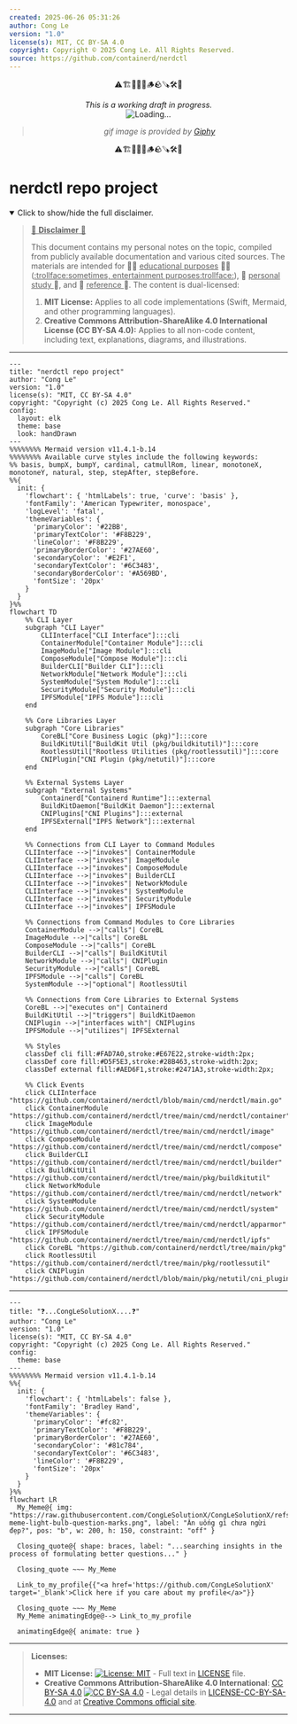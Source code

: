 ```yaml
---
created: 2025-06-26 05:31:26
author: Cong Le
version: "1.0"
license(s): MIT, CC BY-SA 4.0
copyright: Copyright © 2025 Cong Le. All Rights Reserved.
source: https://github.com/containerd/nerdctl
---
```


<div align="center">
  <p>⚠️🏗️🚧🦺🧱🪵🪨🪚🛠️👷</p>
  <i>This is a working draft in progress.</i>
  <br/>
  <img alt="Loading…" src="https://media2.giphy.com/media/v1.Y2lkPTc5MGI3NjExdGY1MW1qa3MybHVmYXdxNnZ1d2dra2lkM213NWY2N3RuNHRocjRlNSZlcD12MV9pbnRlcm5hbF9naWZfYnlfaWQmY3Q9Zw/loqtlQxtRah1aSr9f3/giphy.gif"/>
  <br/>
  <blockquote>
	  <i>gif image is provided by <a href="https://giphy.com">Giphy</a></i>
  </blockquote>
  <p>⚠️🏗️🚧🦺🧱🪵🪨🪚🛠️👷</p>

</div>


# nerdctl repo project
<details open>
<summary>Click to show/hide the full disclaimer.</summary>
   
> <ins>📢 **Disclaimer** 🚨</ins>
>
> This document contains my personal notes on the topic,
> compiled from publicly available documentation and various cited sources.
> The materials are intended for 👨‍🎓 <ins>educational purposes</ins> 👨‍🎓 (<ins>:trollface:sometimes, entertainment purposes:trollface:</ins>), 📖 <ins> personal study </ins> 📖, and 🔖 <ins> reference </ins> 🔖.
> The content is dual-licensed:
> 1. **MIT License:** Applies to all code implementations (Swift, Mermaid, and other programming languages).
> 2. **Creative Commons Attribution-ShareAlike 4.0 International License (CC BY-SA 4.0):** Applies to all non-code content, including text, explanations, diagrams, and illustrations.

</details>


----

```mermaid
---
title: "nerdctl repo project"
author: "Cong Le"
version: "1.0"
license(s): "MIT, CC BY-SA 4.0"
copyright: "Copyright (c) 2025 Cong Le. All Rights Reserved."
config:
  layout: elk
  theme: base
  look: handDrawn
---
%%%%%%%% Mermaid version v11.4.1-b.14
%%%%%%%% Available curve styles include the following keywords:
%% basis, bumpX, bumpY, cardinal, catmullRom, linear, monotoneX, monotoneY, natural, step, stepAfter, stepBefore.
%%{
  init: {
    'flowchart': { 'htmlLabels': true, 'curve': 'basis' },
    'fontFamily': 'American Typewriter, monospace',
    'logLevel': 'fatal',
    'themeVariables': {
      'primaryColor': '#22BB',
      'primaryTextColor': '#F8B229',
      'lineColor': '#F8B229',
      'primaryBorderColor': '#27AE60',
      'secondaryColor': '#E2F1',
      'secondaryTextColor': '#6C3483',
      'secondaryBorderColor': '#A569BD',
      'fontSize': '20px'
    }
  }
}%%
flowchart TD
    %% CLI Layer
    subgraph "CLI Layer"
        CLIInterface["CLI Interface"]:::cli
        ContainerModule["Container Module"]:::cli
        ImageModule["Image Module"]:::cli
        ComposeModule["Compose Module"]:::cli
        BuilderCLI["Builder CLI"]:::cli
        NetworkModule["Network Module"]:::cli
        SystemModule["System Module"]:::cli
        SecurityModule["Security Module"]:::cli
        IPFSModule["IPFS Module"]:::cli
    end

    %% Core Libraries Layer
    subgraph "Core Libraries"
        CoreBL["Core Business Logic (pkg)"]:::core
        BuildKitUtil["BuildKit Util (pkg/buildkitutil)"]:::core
        RootlessUtil["Rootless Utilities (pkg/rootlessutil)"]:::core
        CNIPlugin["CNI Plugin (pkg/netutil)"]:::core
    end

    %% External Systems Layer
    subgraph "External Systems"
        Containerd["Containerd Runtime"]:::external
        BuildKitDaemon["BuildKit Daemon"]:::external
        CNIPlugins["CNI Plugins"]:::external
        IPFSExternal["IPFS Network"]:::external
    end

    %% Connections from CLI Layer to Command Modules
    CLIInterface -->|"invokes"| ContainerModule
    CLIInterface -->|"invokes"| ImageModule
    CLIInterface -->|"invokes"| ComposeModule
    CLIInterface -->|"invokes"| BuilderCLI
    CLIInterface -->|"invokes"| NetworkModule
    CLIInterface -->|"invokes"| SystemModule
    CLIInterface -->|"invokes"| SecurityModule
    CLIInterface -->|"invokes"| IPFSModule

    %% Connections from Command Modules to Core Libraries
    ContainerModule -->|"calls"| CoreBL
    ImageModule -->|"calls"| CoreBL
    ComposeModule -->|"calls"| CoreBL
    BuilderCLI -->|"calls"| BuildKitUtil
    NetworkModule -->|"calls"| CNIPlugin
    SecurityModule -->|"calls"| CoreBL
    IPFSModule -->|"calls"| CoreBL
    SystemModule -->|"optional"| RootlessUtil

    %% Connections from Core Libraries to External Systems
    CoreBL -->|"executes on"| Containerd
    BuildKitUtil -->|"triggers"| BuildKitDaemon
    CNIPlugin -->|"interfaces with"| CNIPlugins
    IPFSModule -->|"utilizes"| IPFSExternal

    %% Styles
    classDef cli fill:#FAD7A0,stroke:#E67E22,stroke-width:2px;
    classDef core fill:#D5F5E3,stroke:#28B463,stroke-width:2px;
    classDef external fill:#AED6F1,stroke:#2471A3,stroke-width:2px;

    %% Click Events
    click CLIInterface "https://github.com/containerd/nerdctl/blob/main/cmd/nerdctl/main.go"
    click ContainerModule "https://github.com/containerd/nerdctl/tree/main/cmd/nerdctl/container"
    click ImageModule "https://github.com/containerd/nerdctl/tree/main/cmd/nerdctl/image"
    click ComposeModule "https://github.com/containerd/nerdctl/tree/main/cmd/nerdctl/compose"
    click BuilderCLI "https://github.com/containerd/nerdctl/tree/main/cmd/nerdctl/builder"
    click BuildKitUtil "https://github.com/containerd/nerdctl/tree/main/pkg/buildkitutil"
    click NetworkModule "https://github.com/containerd/nerdctl/tree/main/cmd/nerdctl/network"
    click SystemModule "https://github.com/containerd/nerdctl/tree/main/cmd/nerdctl/system"
    click SecurityModule "https://github.com/containerd/nerdctl/tree/main/cmd/nerdctl/apparmor"
    click IPFSModule "https://github.com/containerd/nerdctl/tree/main/cmd/nerdctl/ipfs"
    click CoreBL "https://github.com/containerd/nerdctl/tree/main/pkg"
    click RootlessUtil "https://github.com/containerd/nerdctl/tree/main/pkg/rootlessutil"
    click CNIPlugin "https://github.com/containerd/nerdctl/blob/main/pkg/netutil/cni_plugin.go"

```

------

```mermaid
---
title: "❓...CongLeSolutionX....❓"
author: "Cong Le"
version: "1.0"
license(s): "MIT, CC BY-SA 4.0"
copyright: "Copyright (c) 2025 Cong Le. All Rights Reserved."
config:
  theme: base
---
%%%%%%%% Mermaid version v11.4.1-b.14
%%{
  init: {
    'flowchart': { 'htmlLabels': false },
    'fontFamily': 'Bradley Hand',
    'themeVariables': {
      'primaryColor': '#fc82',
      'primaryTextColor': '#F8B229',
      'primaryBorderColor': '#27AE60',
      'secondaryColor': '#81c784',
      'secondaryTextColor': '#6C3483',
      'lineColor': '#F8B229',
      'fontSize': '20px'
    }
  }
}%%
flowchart LR
  My_Meme@{ img: "https://raw.githubusercontent.com/CongLeSolutionX/CongLeSolutionX/refs/heads/main/assets/images/My-meme-light-bulb-question-marks.png", label: "Ăn uống gì chưa ngừi đẹp?", pos: "b", w: 200, h: 150, constraint: "off" }

  Closing_quote@{ shape: braces, label: "...searching insights in the process of formulating better questions..." }

  Closing_quote ~~~ My_Meme
    
  Link_to_my_profile{{"<a href='https://github.com/CongLeSolutionX' target='_blank'>Click here if you care about my profile</a>"}}

  Closing_quote ~~~ My_Meme
  My_Meme animatingEdge@--> Link_to_my_profile
  
  animatingEdge@{ animate: true }

```

---
>**Licenses:**
>
>- **MIT License:**  [![License: MIT](https://img.shields.io/badge/License-MIT-yellow.svg)](LICENSE) - Full text in [LICENSE](LICENSE) file.
>- **Creative Commons Attribution-ShareAlike 4.0 International**: [CC BY-SA 4.0](https://creativecommons.org/licenses/by-sa/4.0/) [![CC BY-SA 4.0](https://licensebuttons.net/l/by-sa/4.0/88x31.png)](https://creativecommons.org/licenses/by-sa/4.0/) - Legal details in [LICENSE-CC-BY-SA-4.0](THE_PAST/LICENSE-CC-BY-SA-4.0) and at [Creative Commons official site](https://creativecommons.org/licenses/by-sa/4.0/).
>
---
